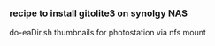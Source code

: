 ### recipe to install gitolite3 on synolgy NAS

do-eaDir.sh thumbnails for photostation via nfs mount
